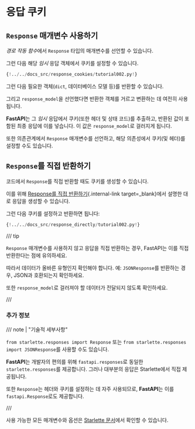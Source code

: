 # 응답 쿠키

## `Response` 매개변수 사용하기

*경로 작동 함수*에서 `Response` 타입의 매개변수를 선언할 수 있습니다.

그런 다음 해당 *임시* 응답 객체에서 쿠키를 설정할 수 있습니다.

```Python hl_lines="1  8-9"
{!../../docs_src/response_cookies/tutorial002.py!}
```

그런 다음 필요한 객체(`dict`, 데이터베이스 모델 등)를 반환할 수 있습니다.

그리고 `response_model`을 선언했다면 반환한 객체를 거르고 변환하는 데 여전히 사용됩니다.

**FastAPI**는 그 *임시* 응답에서 쿠키(또한 헤더 및 상태 코드)를 추출하고, 반환된 값이 포함된 최종 응답에 이를 넣습니다. 이 값은 `response_model`로 걸러지게 됩니다.

또한 의존관계에서 `Response` 매개변수를 선언하고, 해당 의존성에서 쿠키(및 헤더)를 설정할 수도 있습니다.

## `Response`를 직접 반환하기

코드에서 `Response`를 직접 반환할 때도 쿠키를 생성할 수 있습니다.

이를 위해 [Response를 직접 반환하기](response-directly.md){.internal-link target=_blank}에서 설명한 대로 응답을 생성할 수 있습니다.

그런 다음 쿠키를 설정하고 반환하면 됩니다:
```Python hl_lines="1  18"
{!../../docs_src/response_directly/tutorial002.py!}
```
/// tip

`Response` 매개변수를 사용하지 않고 응답을 직접 반환하는 경우, FastAPI는 이를 직접 반환한다는 점에 유의하세요.

따라서 데이터가 올바른 유형인지 확인해야 합니다. 예: `JSONResponse`를 반환하는 경우, JSON과 호환되는지 확인하세요.

또한 `response_model`로 걸러져야 할 데이터가 전달되지 않도록 확인하세요.

///

### 추가 정보

/// note | "기술적 세부사항"

`from starlette.responses import Response` 또는 `from starlette.responses import JSONResponse`를 사용할 수도 있습니다.

**FastAPI**는 개발자의 편의를 위해 `fastapi.responses`로 동일한 `starlette.responses`를 제공합니다. 그러나 대부분의 응답은 Starlette에서 직접 제공됩니다.

또한 `Response`는 헤더와 쿠키를 설정하는 데 자주 사용되므로, **FastAPI**는 이를 `fastapi.Response`로도 제공합니다.

///

사용 가능한 모든 매개변수와 옵션은 <a href="https://www.starlette.io/responses/#set-cookie" class="external-link" target="_blank">Starlette 문서</a>에서 확인할 수 있습니다.
